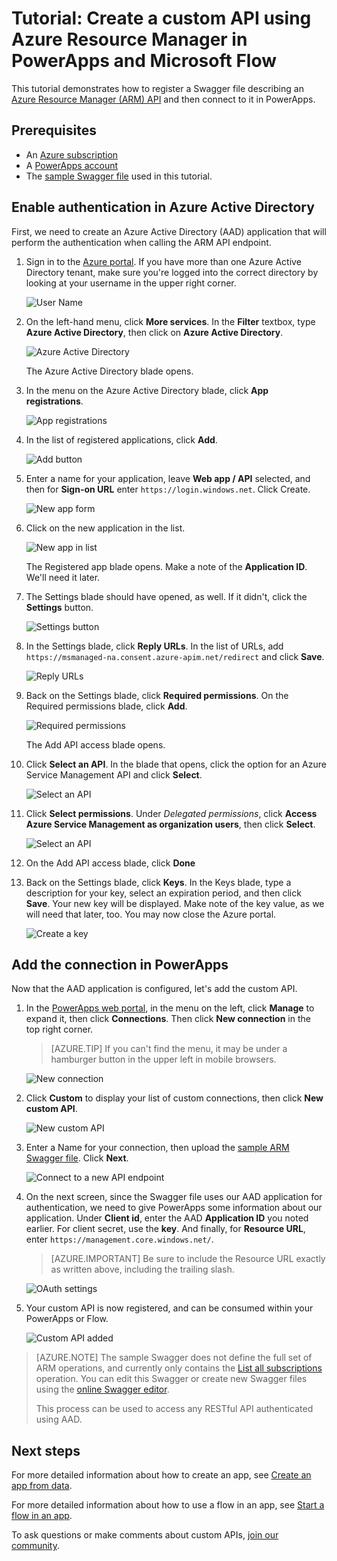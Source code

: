 <properties
	pageTitle="Tutorial: Create a custom API using Azure Resource Manager in PowerApps and Microsoft Flow | Microsoft Azure"
	description="Learn how to create a custom Azure Resource Manager API in PowerApps and Microsoft Flow"
	services=""
    suite="powerapps"
	documentationCenter=""
	authors="camsoper"
	manager="AFTOwen"
	editor=""/>

<tags
   ms.service="powerapps"
   ms.devlang="na"
   ms.topic="article"
   ms.tgt_pltfrm="na"
   ms.workload="na"
   ms.date="09/23/2016"
   ms.author="casoper"/>


# Tutorial: Create a custom API using Azure Resource Manager in PowerApps and Microsoft Flow

This tutorial demonstrates how to register a Swagger file describing an [Azure Resource Manager (ARM) API](https://msdn.microsoft.com/library/azure/dn790568.aspx) and then connect to it in PowerApps.

## Prerequisites

- An [Azure subscription](https://azure.microsoft.com/en-us/free/)
- A [PowerApps account](https://powerapps.microsoft.com)
- The [sample Swagger file](http://pwrappssamples.blob.core.windows.net/samples/AzureResourceManager.json) used in this tutorial.

## Enable authentication in Azure Active Directory

First, we need to create an Azure Active Directory (AAD) application that will perform the authentication when calling the ARM API endpoint.

1. Sign in to the [Azure portal](https://portal.azure.com).  If you have more than one Azure Active Directory tenant, make sure you're logged into the correct directory by looking at your username in the upper right corner.

    ![User Name](./media/customapi-azure-resource-manager-tutorial/current-user.png)

2. On the left-hand menu, click **More services**.  In the **Filter** textbox, type **Azure Active Directory**, then click on **Azure Active Directory**.

    ![Azure Active Directory](./media/customapi-azure-resource-manager-tutorial/azureaad.png)

    The Azure Active Directory blade opens.   

3. In the menu on the Azure Active Directory blade, click **App registrations**.

    ![App registrations](./media/customapi-azure-resource-manager-tutorial/azureapplication.png)

4. In the list of registered applications, click **Add**.

    ![Add button](./media/customapi-azure-resource-manager-tutorial/add-app-btn.png)   

5. Enter a name for your application, leave **Web app / API** selected, and then for **Sign-on URL** enter `https://login.windows.net`.  Click Create.  

    ![New app form](./media/customapi-azure-resource-manager-tutorial/newapplication.png)

6. Click on the new application in the list.

    ![New app in list](./media/customapi-azure-resource-manager-tutorial/newapplication2.png)

    The Registered app blade opens.  Make a note of the **Application ID**.  We'll need it later.

7. The Settings blade should have opened, as well.  If it didn't, click the **Settings** button.

    ![Settings button](./media/customapi-azure-resource-manager-tutorial/settings-btn.png)

8. In the Settings blade, click **Reply URLs**. In the list of URLs, add `https://msmanaged-na.consent.azure-apim.net/redirect` and click **Save**.

    ![Reply URLs](./media/customapi-azure-resource-manager-tutorial/reply-urls.png)

9. Back on the Settings blade, click **Required permissions**.  On the Required permissions blade, click **Add**.

    ![Required permissions](./media/customapi-azure-resource-manager-tutorial/permissions.png)

    The Add API access blade opens.

10. Click **Select an API**. In the blade that opens, click the option for an Azure Service Management API and click **Select**.

    ![Select an API](./media/customapi-azure-resource-manager-tutorial/permissions2.png)

11. Click **Select permissions**.  Under *Delegated permissions*, click **Access Azure Service Management as organization users**, then click **Select**.

    ![Select an API](./media/customapi-azure-resource-manager-tutorial/permissions2.png)

12. On the Add API access blade, click **Done**

13. Back on the Settings blade, click **Keys**.  In the Keys blade, type a description for your key, select an expiration period, and then click **Save**.  Your new key will be displayed.  Make note of the key value, as we will need that later, too.  You may now close the Azure portal.

    ![Create a key](./media/customapi-azure-resource-manager-tutorial/configurekeys.png)

## Add the connection in PowerApps

Now that the AAD application is configured, let's add the custom API.

1. In the [PowerApps web portal](https://web.powerapps.com), in the menu on the left, click **Manage** to expand it, then click **Connections**. Then click **New connection** in the top right corner.

    >[AZURE.TIP] If you can't find the menu, it may be under a hamburger button in the upper left in mobile browsers.

    ![New connection](./media/customapi-azure-resource-manager-tutorial/createnewconnection.png)

2. Click **Custom** to display your list of custom connections, then click **New custom API**.

    ![New custom API](./media/customapi-azure-resource-manager-tutorial/connecttocustomapi.png)

3. Enter a Name for your connection, then upload the [sample ARM Swagger file](http://pwrappssamples.blob.core.windows.net/samples/AzureResourceManager.json).  Click **Next**.  

    ![Connect to a new API endpoint](./media/customapi-azure-resource-manager-tutorial/createcustom.png)

4. On the next screen, since the Swagger file uses our AAD application for authentication, we need to give PowerApps some information about our application.  Under **Client id**, enter the AAD **Application ID** you noted earlier.  For client secret, use the **key**.  And finally, for **Resource URL**, enter `https://management.core.windows.net/`.

    >[AZURE.IMPORTANT] Be sure to include the Resource URL exactly as written above, including the trailing slash.

    ![OAuth settings](./media/customapi-azure-resource-manager-tutorial/oauthsettings.png)

5. Your custom API is now registered, and can be consumed within your PowerApps or Flow.

    ![Custom API added](./media/customapi-azure-resource-manager-tutorial/createdcustomapi.png)

>[AZURE.NOTE] The sample Swagger does not define the full set of ARM operations, and currently only contains the [List all subscriptions](https://msdn.microsoft.com/library/azure/dn790531.aspx) operation.  You can edit this Swagger or create new Swagger files using the [online Swagger editor](http://editor.swagger.io/).
>
>This process can be used to access any RESTful API authenticated using AAD.

## Next steps

For more detailed information about how to create an app, see [Create an app from data](get-started-create-from-data.md).

For more detailed information about how to use a flow in an app, see [Start a flow in an app](using-logic-flows.md).

To ask questions or make comments about custom APIs, [join our community](https://aka.ms/powerapps-community).
